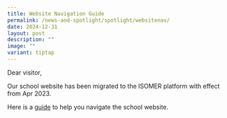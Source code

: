 ```yaml
---
title: Website Navigation Guide
permalink: /news-and-spotlight/spotlight/websitenav/
date: 2024-12-31
layout: post
description: ""
image: ""
variant: tiptap
---
```

<p>Dear visitor,</p>
<p>Our school website has been migrated to the ISOMER platform with effect
from Apr 2023.</p>
<p>Here is a <a href="/files/PDF for Spotlight/Navigating website.pdf" rel="noopener nofollow" target="_blank">guide</a> to
help you navigate the school website.</p>